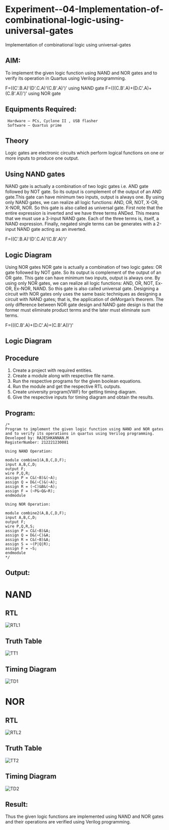 # Experiment--04-Implementation-of-combinational-logic-using-universal-gates
Implementation of combinational logic using universal-gates
 
## AIM:
To implement the given logic function using NAND and NOR gates and to verify its operation in Quartus using Verilog programming.

F=((C'.B.A)'(D'.C.A)'(C.B'.A)')' using NAND gate
F=(((C.B'.A)+(D.C'.A)+(C.B'.A))')' using NOR gate
## Equipments Required:
```
 Hardware – PCs, Cyclone II , USB flasher
 Software – Quartus prime
```

## Theory
Logic gates are electronic circuits which perform logical functions on one or more inputs to produce one output. 

## Using NAND gates
NAND gate is actually a combination of two logic gates i.e. AND gate followed by NOT gate. So its output is complement of the output of an AND gate.This gate can have minimum two inputs, output is always one. By using only NAND gates, we can realize all logic functions: AND, OR, NOT, X-OR, X-NOR, NOR. So this gate is also called as universal gate. First note that the entire expression is inverted and we have three terms ANDed. This means that we must use a 3-input NAND gate. Each of the three terms is, itself, a NAND expression. Finally, negated single terms can be generates with a 2-input NAND gate acting as an inverted.

F=((C'.B.A)'(D'.C.A)'(C.B'.A)')'

## Logic Diagram

Using NOR gates
NOR gate is actually a combination of two logic gates: OR gate followed by NOT gate. So its output is complement of the output of an OR gate. This gate can have minimum two inputs, output is always one. By using only NOR gates, we can realize all logic functions: AND, OR, NOT, Ex-OR, Ex-NOR, NAND. So this gate is also called universal gate. Designing a circuit with NOR gates only uses the same basic techniques as designing a circuit with NAND gates; that is, the application of deMorgan’s theorem. The only difference between NOR gate design and NAND gate design is that the former must eliminate product terms and the later must eliminate sum terms.

F=(((C.B'.A)+(D.C'.A)+(C.B'.A))')'

## Logic Diagram
## Procedure
1. Create a project with required entities.
2. Create a module along with respective file name.
3. Run the respective programs for the given boolean equations.
4. Run the module and get the respective RTL outputs.
5. Create university program(VWF) for getting timing diagram.
6. Give the respective inputs for timing diagram and obtain the results.
## Program:
```
/*
Program to implement the given logic function using NAND and NOR gates and to verify its operations in quartus using Verilog programming.
Developed by: RAJESHKANNAN.M
RegisterNumber: 212221230081

Using NAND Operation:

module combine1(A,B,C,D,F);
input A,B,C,D;
output F;
wire P,Q,R;
assign P = C&(~B)&(~A);
assign Q = D&(~C)&(~A);
assign R = (~C)&B&(~A);
assign F = (~P&~Q&~R);
endmodule

Using NOR Operation:

module combine2(A,B,C,D,F);
input A,B,C,D;
output F;
wire P,Q,R,S;
assign P = C&(~B)&A;
assign Q = D&(~C)&A;
assign R = C&(~B)&A;
assign S = ~(P|Q|R);
assign F = ~S;
endmodule
*/
```
## Output:
# NAND
## RTL
![RTL1](https://user-images.githubusercontent.com/93901857/200115998-b96090e0-df3d-42ac-ace1-65642c81936c.jpg)

## Truth Table
![TT1](https://user-images.githubusercontent.com/93901857/200116024-13a7171d-6d2a-472d-a9d8-e79ac4a81006.jpg)


## Timing Diagram
![TD1](https://user-images.githubusercontent.com/93901857/200116016-5ceaf86e-3831-4c47-83bf-ac631eebc8f8.jpg)

# NOR
## RTL
![RTL2](https://user-images.githubusercontent.com/93901857/200116010-8405b818-2adb-405f-9099-e9443f11a584.jpg)
## Truth Table
![TT2](https://user-images.githubusercontent.com/93901857/200116027-12090ae9-b9fb-4595-ba08-a0ea94a0cedc.jpg)

## Timing Diagram
![TD2](https://user-images.githubusercontent.com/93901857/200116019-05f29215-5270-4bf0-8c88-2a4d44863ef7.jpg)

## Result:
Thus the given logic functions are implemented using NAND and NOR gates and their operations are verified using Verilog programming.
